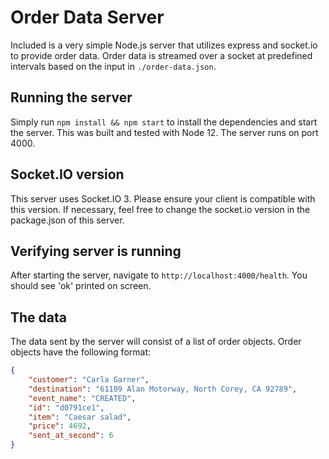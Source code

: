 # Order Data Server

Included is a very simple Node.js server that utilizes express and socket.io to provide order data. Order data is streamed over a socket at predefined intervals based on the input in `./order-data.json`.

## Running the server

Simply run `npm install && npm start` to install the dependencies and start the server. This was built and tested with Node 12. The server runs on port 4000.

## Socket.IO version

This server uses Socket.IO 3. Please ensure your client is compatible with this version. If necessary, feel free to change the socket.io version in the package.json of this server.

## Verifying server is running

After starting the server, navigate to `http://localhost:4000/health`. You should see 'ok' printed on screen.

## The data

The data sent by the server will consist of a list of order objects. Order objects have the following format:

```json
{
    "customer": "Carla Garner",
    "destination": "61109 Alan Motorway, North Corey, CA 92789",
    "event_name": "CREATED",
    "id": "d0791ce1",
    "item": "Caesar salad",
    "price": 4692,
    "sent_at_second": 6
}
```
